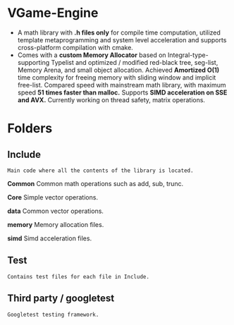 # VGame-Engine



-   A math library with **.h files only** for compile time computation, utilized template metaprogramming and system level acceleration and supports cross-platform compilation with cmake.
-   Comes with a **custom Memory Allocator** based on Integral-type-supporting Typelist and optimized / modified red-black tree, seg-list, Memory Arena, and small object allocation. Achieved **Amortized O(1)** time complexity for freeing memory with sliding window and implicit free-list. Compared speed with mainstream math library, with maximum speed **51 times faster than malloc.** Supports **SIMD acceleration on SSE and AVX.** Currently working on thread safety, matrix operations.


# Folders

## Include

	Main code where all the contents of the library is located.

**Common**
Common math operations such as add, sub, trunc.

**Core**
Simple vector operations.

**data**
Common vector operations.

**memory**
Memory allocation files.

**simd**
Simd acceleration files.

## Test

	Contains test files for each file in Include.

## Third party / googletest

	Googletest testing framework.